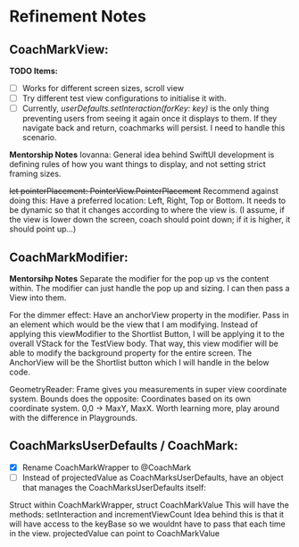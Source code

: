 #  Refinement Notes

## CoachMarkView:

**TODO Items:** 

- [ ] Works for different screen sizes, scroll view
- [ ] Try different test view configurations to initialise it with.
- [ ] Currently, *userDefaults.setInteraction(forKey: key)* is the only thing preventing users from seeing it again once it displays to them. If they navigate back and return, coachmarks will persist. I need to handle this scenario.

**Mentorship Notes**
Iovanna: General idea behind SwiftUI development is defining rules of how you want things to display, and not setting strict framing sizes.

~~let pointerPlacement: PointerView.PointerPlacement~~
Recommend against doing this: Have a preferred location: Left, Right, Top or Bottom. It needs to be dynamic so that it changes according to where the view is. (I assume, if the view is lower down the screen, coach should point down; if it is higher, it should point up...)


## CoachMarkModifier: 

**Mentorsihp Notes**
Separate the modifier for the pop up vs the content within. The modifier can just handle the pop up and sizing. I can then pass a View into them.

For the dimmer effect: Have an anchorView property in the modifier. Pass in an element which would be the view that I am modifying. Instead of applying this viewModifier to the Shortlist Button, I will be applying it to the overall VStack for the TestView body. That way, this view modifier will be able to modify the background property for the entire screen. The AnchorView will be the Shortlist button which I will handle in the below code.

GeometryReader: Frame gives you measurements in super view coordinate system. Bounds does the opposite: Coordinates based on its own coordinate system. 0,0 -> MaxY, MaxX. Worth learning more, play around with the difference in Playgrounds.


## CoachMarksUserDefaults / CoachMark:


- [x] Rename CoachMarkWrapper to @CoachMark
- [ ] Instead of projectedValue as CoachMarksUserDefaults, have an object that manages the CoachMarksUserDefaults itself:

Struct within CoachMarkWrapper, struct CoachMarkValue
This will have the methods: setInteraction and incrementViewCount
Idea behind this is that it will have access to the keyBase so we wouldnt have to pass that each time in the view.
projectedValue can point to CoachMarkValue

